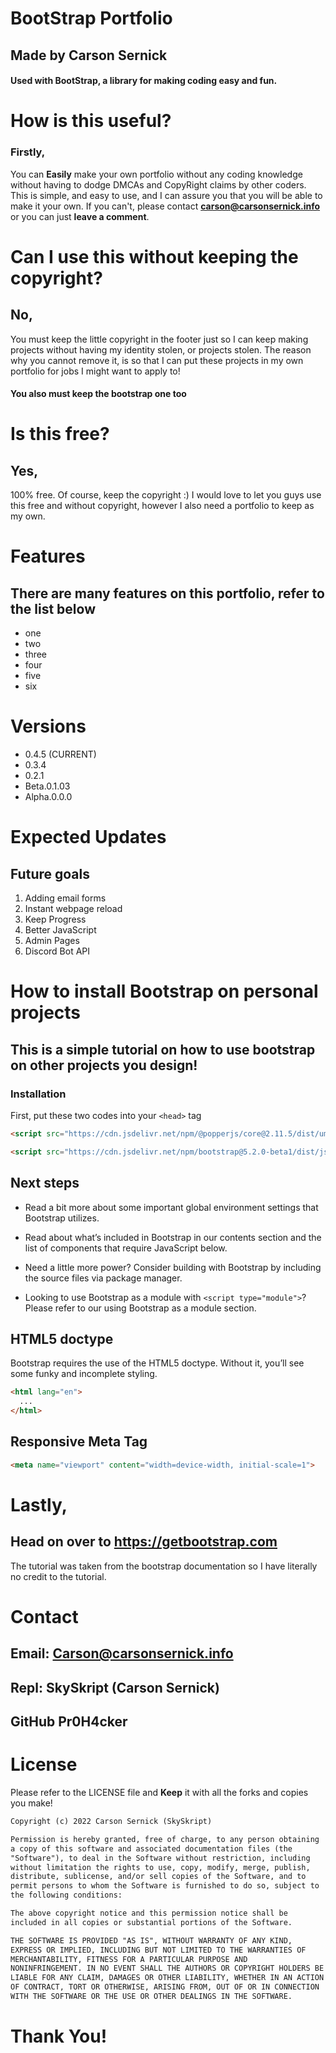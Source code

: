 # BootStrap Portfolio
## Made by Carson Sernick
#### Used with **BootStrap**, a library for making coding easy and fun. 


# How is this useful?
### Firstly, 
You can **Easily** make your own portfolio without any coding knowledge without having to dodge DMCAs and CopyRight claims by other coders. This is simple, and easy to use, and I can assure you that you will be able to make it your own. If you can't, please contact **carson@carsonsernick.info** or you can just **leave a comment**. 

# Can I use this without keeping the copyright?

## No,
You must keep the little copyright in the footer just so I can keep making projects without having my identity stolen, or projects stolen. The reason why you cannot remove it, is so that I can put these projects in my own portfolio for jobs I might want to apply to! 

#### You also must keep the bootstrap one too

# Is this free?
## Yes,
100% free. Of course, keep the copyright :) I would love to let you guys use this free and without copyright, however I also need a portfolio to keep as my own. 

# Features

## There are many features on this portfolio, refer to the list below

* one
* two
* three
* four
* five
* six


# Versions
* 0.4.5 (CURRENT)
* 0.3.4
* 0.2.1
* Beta.0.1.03
* Alpha.0.0.0

# Expected Updates 
## Future goals

1) Adding email forms
2) Instant webpage reload
3) Keep Progress
4) Better JavaScript
5) Admin Pages
6) Discord Bot API


# How to install Bootstrap on personal projects

## This is a simple tutorial on how to use bootstrap on other projects you design!


### Installation 
First, put these two codes into your `<head>` tag
``` html 
<script src="https://cdn.jsdelivr.net/npm/@popperjs/core@2.11.5/dist/umd/popper.min.js" integrity="sha384-Xe+8cL9oJa6tN/veChSP7q+mnSPaj5Bcu9mPX5F5xIGE0DVittaqT5lorf0EI7Vk" crossorigin="anonymous"></script> 

<script src="https://cdn.jsdelivr.net/npm/bootstrap@5.2.0-beta1/dist/js/bootstrap.min.js" integrity="sha384-kjU+l4N0Yf4ZOJErLsIcvOU2qSb74wXpOhqTvwVx3OElZRweTnQ6d31fXEoRD1Jy" crossorigin="anonymous"></script> 
```

## Next steps 
* Read a bit more about some important global environment settings that Bootstrap utilizes.

* Read about what’s included in Bootstrap in our contents section and the list of components that require JavaScript below.

* Need a little more power? Consider building with Bootstrap by including the source files via package manager.

* Looking to use Bootstrap as a module with `<script type="module">`? Please refer to our using Bootstrap as a module section.

## HTML5 doctype 
Bootstrap requires the use of the HTML5 doctype. Without it, you’ll see some funky and incomplete styling.


``` html <!doctype html>
<html lang="en">
  ...
</html> 
```
## Responsive Meta Tag
``` html
<meta name="viewport" content="width=device-width, initial-scale=1">
```
# Lastly,
## Head on over to https://getbootstrap.com
The tutorial was taken from the bootstrap documentation so I have literally no credit to the tutorial. 


# Contact
## Email: Carson@carsonsernick.info
## Repl: SkySkript (Carson Sernick)
## GitHub Pr0H4cker


# License
Please refer to the LICENSE file and **Keep** it with all the forks and copies you make!

``` txt
Copyright (c) 2022 Carson Sernick (SkySkript)

Permission is hereby granted, free of charge, to any person obtaining
a copy of this software and associated documentation files (the
"Software"), to deal in the Software without restriction, including
without limitation the rights to use, copy, modify, merge, publish,
distribute, sublicense, and/or sell copies of the Software, and to
permit persons to whom the Software is furnished to do so, subject to
the following conditions:

The above copyright notice and this permission notice shall be
included in all copies or substantial portions of the Software.

THE SOFTWARE IS PROVIDED "AS IS", WITHOUT WARRANTY OF ANY KIND,
EXPRESS OR IMPLIED, INCLUDING BUT NOT LIMITED TO THE WARRANTIES OF
MERCHANTABILITY, FITNESS FOR A PARTICULAR PURPOSE AND
NONINFRINGEMENT. IN NO EVENT SHALL THE AUTHORS OR COPYRIGHT HOLDERS BE
LIABLE FOR ANY CLAIM, DAMAGES OR OTHER LIABILITY, WHETHER IN AN ACTION
OF CONTRACT, TORT OR OTHERWISE, ARISING FROM, OUT OF OR IN CONNECTION
WITH THE SOFTWARE OR THE USE OR OTHER DEALINGS IN THE SOFTWARE.
```

# Thank You!

